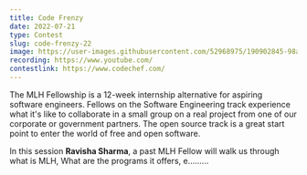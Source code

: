 ```yaml
---
title: Code Frenzy
date: 2022-07-21
type: Contest
slug: code-frenzy-22
image: https://user-images.githubusercontent.com/52968975/190902845-98ae0243-6130-47cc-b478-9c3770c89f21.jpeg
recording: https://www.youtube.com/
contestlink: https://www.codechef.com/
---
```


The MLH Fellowship is a 12-week internship alternative for aspiring software engineers. Fellows on the Software Engineering track experience what it's like to collaborate in a small group on a real project from one of our corporate or government partners. The open source track is a great start point to enter the world of free and open software.

In this session **Ravisha Sharma**, a past MLH Fellow will walk us through what is MLH, What are the programs it offers, e.........
